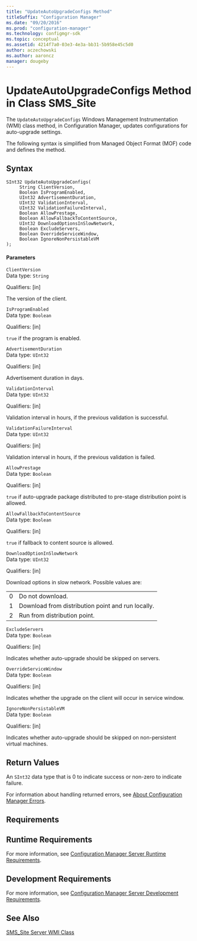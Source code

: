 ```yaml
---
title: "UpdateAutoUpgradeConfigs Method"
titleSuffix: "Configuration Manager"
ms.date: "09/20/2016"
ms.prod: "configuration-manager"
ms.technology: configmgr-sdk
ms.topic: conceptual
ms.assetid: 4214f7a0-03e3-4e3a-bb31-5b958e45c5d0
author: aczechowski
ms.author: aaroncz
manager: dougeby
---
```

# UpdateAutoUpgradeConfigs Method in Class SMS_Site
The `UpdateAutoUpgradeConfigs` Windows Management Instrumentation (WMI) class method, in Configuration Manager, updates configurations for auto-upgrade settings.  

 The following syntax is simplified from Managed Object Format (MOF) code and defines the method.  

## Syntax  

```  
SInt32 UpdateAutoUpgradeConfigs(  
     String ClientVersion,  
     Boolean IsProgramEnabled,  
     UInt32 AdvertisementDuration,  
     UInt32 ValidationInterval,  
     UInt32 ValidationFailureInterval,  
     Boolean AllowPrestage,  
     Boolean AllowFallbackToContentSource,  
     UInt32 DownloadOptionsInSlowNetwork,  
     Boolean ExcludeServers,  
     Boolean OverrideServiceWindow,  
     Boolean IgnoreNonPersistableVM  
);  
```  

#### Parameters  
 `ClientVersion`  
 Data type: `String`  

 Qualifiers: [in]  

 The version of the client.  

 `IsProgramEnabled`  
 Data type: `Boolean`  

 Qualifiers: [in]  

 `true` if the program is enabled.  

 `AdvertisementDuration`  
 Data type: `UInt32`  

 Qualifiers: [in]  

 Advertisement duration in days.  

 `ValidationInterval`  
 Data type: `UInt32`  

 Qualifiers: [in]  

 Validation interval in hours, if the previous validation is successful.  

 `ValidationFailureInterval`  
 Data type: `UInt32`  

 Qualifiers: [in]  

 Validation interval in hours, if the previous validation is failed.  

 `AllowPrestage`  
 Data type: `Boolean`  

 Qualifiers: [in]  

 `true` if auto-upgrade package distributed to pre-stage distribution point is allowed.  

 `AllowFallbackToContentSource`  
 Data type: `Boolean`  

 Qualifiers: [in]  

 `true` if fallback to content source is allowed.  

 `DownloadOptionInSlowNetwork`  
 Data type: `UInt32`  

 Qualifiers: [in]  

 Download options in slow network. Possible values are:  

|||  
|-|-|  
|0|Do not download.|  
|1|Download from distribution point and run locally.|  
|2|Run from distribution point.|  

 `ExcludeServers`  
 Data type: `Boolean`  

 Qualifiers: [in]  

 Indicates whether auto-upgrade should be skipped on servers.  

 `OverrideServiceWindow`  
 Data type: `Boolean`  

 Qualifiers: [in]  

 Indicates whether the upgrade on the client will occur in service window.  

 `IgnoreNonPersistableVM`  
 Data type: `Boolean`  

 Qualifiers: [in]  

 Indicates whether auto-upgrade should be skipped on non-persistent virtual machines.  

## Return Values  
 An `SInt32` data type that is 0 to indicate success or non-zero to indicate failure.  

 For information about handling returned errors, see [About Configuration Manager Errors](../../../../../develop/core/understand/about-configuration-manager-errors.md).  

## Requirements  

## Runtime Requirements  
 For more information, see [Configuration Manager Server Runtime Requirements](../../../../../develop/core/reqs/server-runtime-requirements.md).  

## Development Requirements  
 For more information, see [Configuration Manager Server Development Requirements](../../../../../develop/core/reqs/server-development-requirements.md).  

## See Also  
 [SMS_Site Server WMI Class](../../../../../develop/reference/core/servers/configure/sms_site-server-wmi-class.md)
